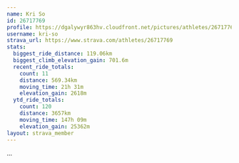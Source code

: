 ```yaml
---
name: Kri So
id: 26717769
profile: https://dgalywyr863hv.cloudfront.net/pictures/athletes/26717769/7761026/13/large.jpg
username: kri-so
strava_url: https://www.strava.com/athletes/26717769
stats:
  biggest_ride_distance: 119.06km
  biggest_climb_elevation_gain: 701.6m
  recent_ride_totals:
    count: 11
    distance: 569.34km
    moving_time: 21h 31m
    elevation_gain: 2618m
  ytd_ride_totals:
    count: 120
    distance: 3657km
    moving_time: 147h 09m
    elevation_gain: 25362m
layout: strava_member
--- 
```

...

